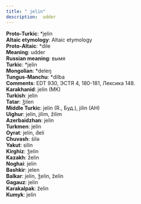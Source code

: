 ```yaml
---
title: " jelin"
description:  udder
---
```


<strong>Proto-Turkic</strong>:  *jẹlin<br>
<strong>Altaic etymology</strong>:  Altaic etymology<br>
<strong> Proto-Altaic</strong>:  *dile<br>
<strong>Meaning</strong>:  udder<br>
<strong>Russian meaning</strong>:  вымя<br>
<strong>Turkic</strong>:  *jẹlin<br>
<strong>Mongolian</strong>:  *deleŋ<br>
<strong>Tungus-Manchu</strong>:  *dilba<br>
<strong>Comments</strong>:  EDT 930, ЭСТЯ 4, 180-181, Лексика 148.<br>
<strong>Karakhanid</strong>:  jelin (MK)<br>
<strong>Turkish</strong>:  jelin<br>
<strong>Tatar</strong>:  ǯilen<br>
<strong>Middle Turkic</strong>:  jelin (R., Буд.), jilin (AH)<br>
<strong>Uighur</strong>:  jelin, jilim, žilim<br>
<strong>Azerbaidzhan</strong>:  jelin<br>
<strong>Turkmen</strong>:  jelin<br>
<strong>Oyrat</strong>:  jelin, d́eli<br>
<strong>Chuvash</strong>:  śilǝ<br>
<strong>Yakut</strong>:  silin<br>
<strong>Kirghiz</strong>:  ǯelin<br>
<strong>Kazakh</strong>:  želin<br>
<strong>Noghai</strong>:  jelin<br>
<strong>Bashkir</strong>:  jelen<br>
<strong>Balkar</strong>:  jelin, ǯelin, želin<br>
<strong>Gagauz</strong>:  jelin<br>
<strong>Karakalpak</strong>:  želin<br>
<strong>Kumyk</strong>:  jelin<br>


